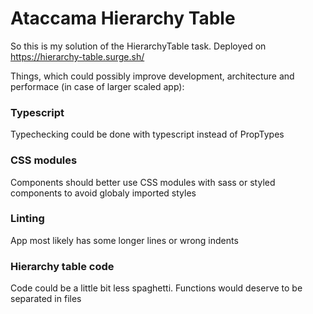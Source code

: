 # Ataccama Hierarchy Table

So this is my solution of the HierarchyTable task. Deployed on https://hierarchy-table.surge.sh/

Things, which could possibly improve development, architecture and performace (in case of larger scaled app):

### Typescript

Typechecking could be done with typescript instead of PropTypes

### CSS modules

Components should better use CSS modules with sass or styled components to avoid globaly imported styles

### Linting

App most likely has some longer lines or wrong indents

### Hierarchy table code

Code could be a little bit less spaghetti. Functions would deserve to be separated in files
